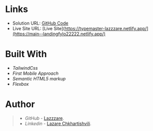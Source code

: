 # Links
- Solution URL: [GitHub Code](https://github.com/Lazzzare/Typemaster-Landing-Page)
- Live Site URL: [Live Site](https://typemaster-lazzzare.netlify.app/](https://main--landingfylo22222.netlify.app/)


# Built With

- *TailwindCss*
- *First Mobile Approach*
- *Semantic HTML5 markup*
- *Flexbox*


# Author

> - *GitHub* - [Lazzzare](https://github.com/Lazzzare).
> - *Linkedin* - [Lazare Chkhartishvili](https://www.linkedin.com/in/lazare-chkhartishvili-0a6434235/).
